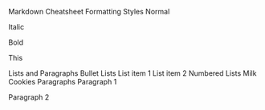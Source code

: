 Markdown Cheatsheet
Formatting Styles
Normal

Italic

Bold

This

Lists and Paragraphs
Bullet Lists
List item 1
List item 2
Numbered Lists
Milk
Cookies
Paragraphs
Paragraph 1

Paragraph 2